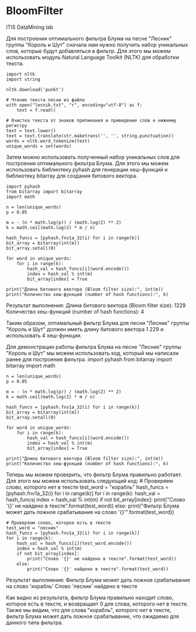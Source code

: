 # BloomFilter
ITIS DataMining lab

Для построения оптимального фильтра Блума на песне "Лесник" группы "Король и Шут" сначала нам нужно получить набор уникальных слов, которые будут добавляться в фильтр. Для этого мы можем использовать модуль Natural Language Toolkit (NLTK) для обработки текста. 

    import nltk
    import string

    nltk.download('punkt')

    # Чтение текста песни из файла
    with open("lesnik.txt", "r", encoding="utf-8") as f:
        text = f.read()

    # Очистка текста от знаков препинания и приведение слов к нижнему регистру
    text = text.lower()
    text = text.translate(str.maketrans('', '', string.punctuation))
    words = nltk.word_tokenize(text)
    unique_words = set(words)

Затем можно использовать полученный набор уникальных слов для построения оптимального фильтра Блума. Для этого мы можем использовать библиотеку pyhash для генерации хеш-функций и библиотеку bitarray для создания битового вектора.

    import pyhash
    from bitarray import bitarray
    import math

    n = len(unique_words)
    p = 0.05

    m = - (n * math.log(p)) / (math.log(2) ** 2)
    k = math.ceil(math.log(2) * m / n)

    hash_funcs = [pyhash.fnv1a_32(i) for i in range(k)]
    bit_array = bitarray(int(m))
    bit_array.setall(0)

    for word in unique_words:
        for i in range(k):
            hash_val = hash_funcs[i](word.encode())
            index = hash_val % int(m)
            bit_array[index] = True

    print("Длина битового вектора (Bloom filter size):", int(m))
    print("Количество хеш-функций (number of hash functions):", k)

Результат выполнения:
    Длина битового вектора (Bloom filter size): 1229
    Количество хеш-функций (number of hash functions): 4

Таким образом, оптимальный фильтр Блума для песни "Лесник" группы "Король и Шут" должен иметь длину битового вектора 1 229 и использовать 4 хеш-функции.


Для демонстрации работы фильтра Блума на песне "Лесник" группы "Король и Шут" мы можем использовать код, который мы написали ранее для построения фильтра.
    import pyhash
    from bitarray import bitarray
    import math

    n = len(unique_words)
    p = 0.05

    m = - (n * math.log(p)) / (math.log(2) ** 2)
    k = math.ceil(math.log(2) * m / n)

    hash_funcs = [pyhash.fnv1a_32(i) for i in range(k)]
    bit_array = bitarray(int(m))
    bit_array.setall(0)

    for word in unique_words:
        for i in range(k):
            hash_val = hash_funcs[i](word.encode())
            index = hash_val % int(m)
            bit_array[index] = True

    print("Длина битового вектора (Bloom filter size):", int(m))
    print("Количество хеш-функций (number of hash functions):", k)

Теперь мы можем проверить, что фильтр Блума правильно работает. Для этого мы можем использовать следующий код:
    # Проверяем слово, которого нет в тексте
    test_word = "корабль"
    hash_funcs = [pyhash.fnv1a_32(i) for i in range(k)]
    for i in range(k):
        hash_val = hash_funcs[i](test_word.encode())
        index = hash_val % int(m)
        if not bit_array[index]:
            print("Слово '{}' не найдено в тексте".format(test_word))
        else:
            print("Фильтр Блума может дать ложное срабатывание на слово '{}'".format(test_word))

    # Проверяем слово, которое есть в тексте
    test_word = "лесник"
    hash_funcs = [pyhash.fnv1a_32(i) for i in range(k)]
    for i in range(k):
        hash_val = hash_funcs[i](test_word.encode())
        index = hash_val % int(m)
        if not bit_array[index]:
            print("Слово '{}' не найдено в тексте".format(test_word))
        else:
            print("Слово '{}' найдено в тексте".format(test_word))

Результат выполнения:
    Фильтр Блума может дать ложное срабатывание на слово 'корабль'
    Слово 'лесник' найдено в тексте

Как видно из результата, фильтр Блума правильно находит слово, которое есть в тексте, и возвращает 0 для слова, которого нет в тексте. Также мы видим, что для слова "корабль", которого нет в тексте, фильтр Блума может дать ложное срабатывание, что ожидаемо для данного типа фильтра.
